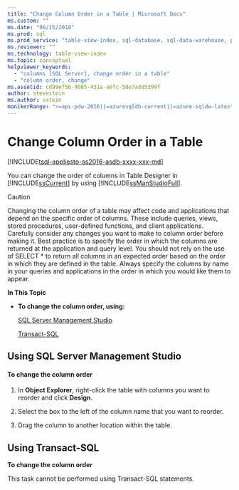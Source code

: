 ```yaml
---
title: "Change Column Order in a Table | Microsoft Docs"
ms.custom: ""
ms.date: "06/15/2018"
ms.prod: sql
ms.prod_service: "table-view-index, sql-database, sql-data-warehouse, pdw"
ms.reviewer: ""
ms.technology: table-view-index
ms.topic: conceptual
helpviewer_keywords: 
  - "columns [SQL Server], change order in a table"
  - "column order, change"
ms.assetid: cd99ef56-9085-431a-a0fc-58e7add5399f
author: stevestein
ms.author: sstein
monikerRange: ">=aps-pdw-2016||=azuresqldb-current||=azure-sqldw-latest||>=sql-server-2016||=sqlallproducts-allversions||>=sql-server-linux-2017||=azuresqldb-mi-current"
---
```

# Change Column Order in a Table
[!INCLUDE[tsql-appliesto-ss2016-asdb-xxxx-xxx-md](../../includes/tsql-appliesto-ss2016-asdb-xxxx-xxx-md.md)]

  You can change the order of columns in Table Designer in [!INCLUDE[ssCurrent](../../includes/sscurrent-md.md)] by using [!INCLUDE[ssManStudioFull](../../includes/ssmanstudiofull-md.md)].  
  
> [!CAUTION]  
>  Changing the column order of a table may affect code and applications that depend on the specific order of columns. These include queries, views, stored procedures, user-defined functions, and client applications. Carefully consider any changes you want to make to column order before making it. Best practice is to specify the order in which the columns are returned at the application and query level. You should not rely on the use of SELECT * to return all columns in an expected order based on the order in which they are defined in the table. Always specify the columns by name in your queries and applications in the order in which you would like them to appear.  
  
 **In This Topic**  
  
-   **To change the column order, using:**  
  
     [SQL Server Management Studio](#SSMSProcedure)  
  
     [Transact-SQL](#TsqlProcedure)  
  
##  <a name="SSMSProcedure"></a> Using SQL Server Management Studio  
  
#### To change the column order  
  
1.  In **Object Explorer**, right-click the table with columns you want to reorder and click **Design**.  
  
2.  Select the box to the left of the column name that you want to reorder.  
  
3.  Drag the column to another location within the table.  
  
##  <a name="TsqlProcedure"></a> Using Transact-SQL  
 **To change the column order**  
  
 This task cannot be performed using Transact-SQL statements.  
  
###  <a name="TsqlExample"></a>  
